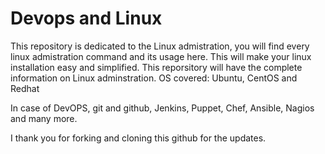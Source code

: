 # Devops and Linux
 This repository is dedicated to the Linux admistration, you will find every linux admistration command and its usage here. 
 This will make your linux installation easy and simplified. 
 This reporsitory will have the complete information on Linux adminstration. 
 OS covered: Ubuntu, CentOS and Redhat
 

In case of DevOPS, git and github, Jenkins, Puppet, Chef, Ansible, Nagios and many more. 

I thank you for forking and cloning this github for the updates. 
